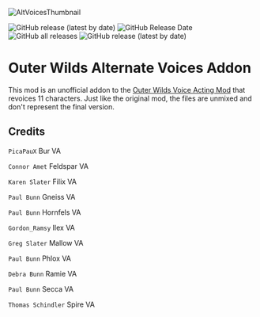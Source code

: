 ![AltVoicesThumbnail](https://user-images.githubusercontent.com/55517452/210648607-04864fee-2e5f-4719-b8f9-4ad5112382db.png)

![GitHub release (latest by date)](https://img.shields.io/github/v/release/Krevace/ow-mo-voices-mod?style=for-the-badge&color=02a68c)
![GitHub Release Date](https://img.shields.io/github/release-date/Krevace/ow-mo-voices-mod?label=last%20release&style=for-the-badge&color=02a68c)
![GitHub all releases](https://img.shields.io/github/downloads/Krevace/ow-mo-voices-mod/total?style=for-the-badge&color=fd7d34)
![GitHub release (latest by date)](https://img.shields.io/github/downloads/Krevace/ow-mo-voices-mod/latest/total?style=for-the-badge&color=fd7d34)

# Outer Wilds Alternate Voices Addon

This mod is an unofficial addon to the [Outer Wilds Voice Acting Mod](https://github.com/Krevace/ow-voice-mod) that revoices 11 characters. Just like the original mod, the files are unmixed and don't represent the final version. 

## Credits

`PicaPauX` Bur VA

`Connor Amet` Feldspar VA

`Karen Slater` Filix VA

`Paul Bunn` Gneiss VA

`Paul Bunn` Hornfels VA

`Gordon_Ramsy` Ilex VA

`Greg Slater` Mallow VA

`Paul Bunn` Phlox VA

`Debra Bunn` Ramie VA

`Paul Bunn` Secca VA

`Thomas Schindler` Spire VA
